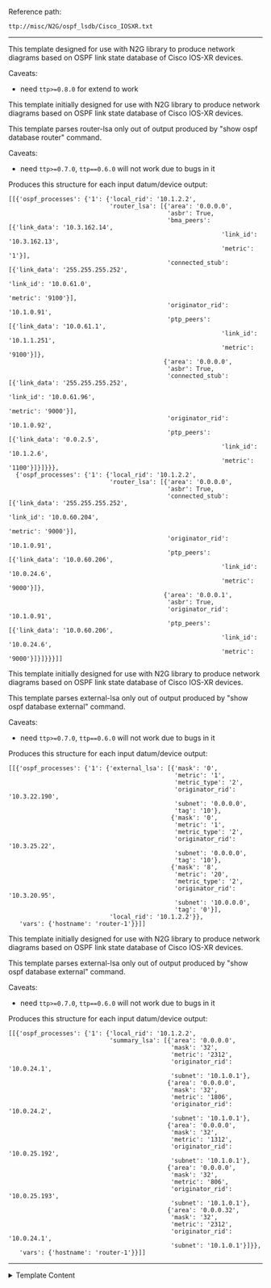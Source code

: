 Reference path:
```
ttp://misc/N2G/ospf_lsdb/Cisco_IOSXR.txt
```

---



This template designed for use with N2G library to produce network diagrams based on OSPF 
link state database of Cisco IOS-XR devices. 

Caveats:

 - need `ttp>=0.8.0` for extend to work


This template initially designed for use with N2G library to produce network 
diagrams based on OSPF link state database of Cisco IOS-XR devices.

This template parses router-lsa only out of output produced by 
"show ospf database router" command.

Caveats:

 - need `ttp>=0.7.0`, `ttp==0.6.0` will not work due to bugs in it
 
Produces this structure for each input datum/device output:
```
[[{'ospf_processes': {'1': {'local_rid': '10.1.2.2',
                            'router_lsa': [{'area': '0.0.0.0',
                                            'asbr': True,
                                            'bma_peers': [{'link_data': '10.3.162.14',
                                                           'link_id': '10.3.162.13',
                                                           'metric': '1'}],
                                            'connected_stub': [{'link_data': '255.255.255.252',
                                                                'link_id': '10.0.61.0',
                                                                'metric': '9100'}],
                                            'originator_rid': '10.1.0.91',
                                            'ptp_peers': [{'link_data': '10.0.61.1',
                                                           'link_id': '10.1.1.251',
                                                           'metric': '9100'}]},
                                           {'area': '0.0.0.0',
                                            'asbr': True,
                                            'connected_stub': [{'link_data': '255.255.255.252',
                                                                'link_id': '10.0.61.96',
                                                                'metric': '9000'}],
                                            'originator_rid': '10.1.0.92',
                                            'ptp_peers': [{'link_data': '0.0.2.5',
                                                           'link_id': '10.1.2.6',
                                                           'metric': '1100'}]}]}}},
  {'ospf_processes': {'1': {'local_rid': '10.1.2.2',
                            'router_lsa': [{'area': '0.0.0.0',
                                            'asbr': True,
                                            'connected_stub': [{'link_data': '255.255.255.252',
                                                                'link_id': '10.0.60.204',
                                                                'metric': '9000'}],
                                            'originator_rid': '10.1.0.91',
                                            'ptp_peers': [{'link_data': '10.0.60.206',
                                                           'link_id': '10.0.24.6',
                                                           'metric': '9000'}]},
                                           {'area': '0.0.0.1',
                                            'asbr': True,
                                            'originator_rid': '10.1.0.91',
                                            'ptp_peers': [{'link_data': '10.0.60.206',
                                                           'link_id': '10.0.24.6',
                                                           'metric': '9000'}]}]}}}]]
```


This template initially designed for use with N2G library to produce network 
diagrams based on OSPF link state database of Cisco IOS-XR devices.

This template parses external-lsa only out of output produced by 
"show ospf database external" command.

Caveats:

 - need `ttp>=0.7.0`, `ttp==0.6.0` will not work due to bugs in it
 
Produces this structure for each input datum/device output:
```
[[{'ospf_processes': {'1': {'external_lsa': [{'mask': '0',
                                              'metric': '1',
                                              'metric_type': '2',
                                              'originator_rid': '10.3.22.190',
                                              'subnet': '0.0.0.0',
                                              'tag': '10'},
                                             {'mask': '0',
                                              'metric': '1',
                                              'metric_type': '2',
                                              'originator_rid': '10.3.25.22',
                                              'subnet': '0.0.0.0',
                                              'tag': '10'},
                                             {'mask': '8',
                                              'metric': '20',
                                              'metric_type': '2',
                                              'originator_rid': '10.3.20.95',
                                              'subnet': '10.0.0.0',
                                              'tag': '0'}],
                            'local_rid': '10.1.2.2'}},
   'vars': {'hostname': 'router-1'}}]]
```


This template initially designed for use with N2G library to produce network 
diagrams based on OSPF link state database of Cisco IOS-XR devices.

This template parses external-lsa only out of output produced by 
"show ospf database external" command.

Caveats:

 - need `ttp>=0.7.0`, `ttp==0.6.0` will not work due to bugs in it
 
Produces this structure for each input datum/device output:
```
[[{'ospf_processes': {'1': {'local_rid': '10.1.2.2',
                            'summary_lsa': [{'area': '0.0.0.0',
                                             'mask': '32',
                                             'metric': '2312',
                                             'originator_rid': '10.0.24.1',
                                             'subnet': '10.1.0.1'},
                                            {'area': '0.0.0.0',
                                             'mask': '32',
                                             'metric': '1806',
                                             'originator_rid': '10.0.24.2',
                                             'subnet': '10.1.0.1'},
                                            {'area': '0.0.0.0',
                                             'mask': '32',
                                             'metric': '1312',
                                             'originator_rid': '10.0.25.192',
                                             'subnet': '10.1.0.1'},
                                            {'area': '0.0.0.0',
                                             'mask': '32',
                                             'metric': '806',
                                             'originator_rid': '10.0.25.193',
                                             'subnet': '10.1.0.1'},
                                            {'area': '0.0.0.32',
                                             'mask': '32',
                                             'metric': '2312',
                                             'originator_rid': '10.0.24.1',
                                             'subnet': '10.1.0.1'}]}},
   'vars': {'hostname': 'router-1'}}]]
```



---

<details><summary>Template Content</summary>
```
<doc>
This template designed for use with N2G library to produce network diagrams based on OSPF 
link state database of Cisco IOS-XR devices. 

Caveats:

 - need 'ttp>=0.8.0' for extend to work
</doc>

<input load="python">
# Starting with Netmiko 3.4.0 can use run_ttp method to populate this template with below commands output
commands = [
    "show ospf database router",
    "show ospf database summary",
    "show ospf database external",
]
kwargs = {"strip_prompt": False}
method = "send_command"
</input>

<extend template="ttp://platform/cisco_xr_show_ospf_database_router.txt"/>
<extend template="ttp://platform/cisco_xr_show_ospf_database_external.txt"/>
<extend template="ttp://platform/cisco_xr_show_ospf_database_summary.txt"/>
```
</details>